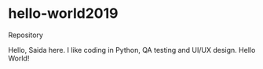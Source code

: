 # hello-world2019
Repository

Hello, Saida here. I like coding in Python, QA testing and UI/UX design.
Hello World!
